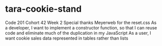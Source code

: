 # tara-cookie-stand
Code 201 Cohort 42 Week 2
Special thanks Meyerweb for the reset.css
As a developer, I want to implement a constructor function, so that I can reuse code and eliminate much of the duplication in my JavaScript
As a user, I want cookie sales data represented in tables rather than lists